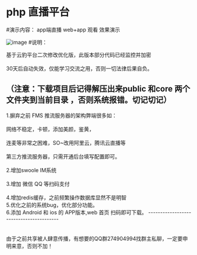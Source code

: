 # php 直播平台 

#演示内容： app端直播 web+app 观看 效果演示

![image](http://group.store.qq.com/qun/M5CXvbshIHEJdIzwzpGpEg!!/V3tordiEGzZ*llCWk8D/800?w5=1220&h5=640&rf=viewer_421)
#说明：

基于云豹平台二次修改优化版，此版本部分代码已经监控并加密<br />	
30天后自动失效，仅能学习交流之用，否则一切法律后果自负。<br />	


（注意：下载项目后记得解压出来public 和core 两个文件夹到当前目录 ，否则系统报错。切记切记）<br />	
-------------------------------------------------
1.摒弃之前 FMS 推流服务器的架构弊端很多如：<br />		
	网络不稳定，卡顿，添加美颜，鉴黄，<br />					
	连麦等非常之困难，SO~改用阿里云，腾讯云直播等	<br />	
	第三方推流服务器，只需开通后台填写配置即可。<br />	
2.增加swoole IM系统	<br />								
3.增加 微信 QQ 等扫码支付 	<br />					
4.增加redis缓存，之前频繁操作数据库显然不是明智  <br />	
5.优化之前的系统bug，优化部分功能。<br />
6.添加 Android 和 ios 的 APP版本,web 首页 扫码即可下载。
----------------------------------------<br />	
<br />
由于之前共享被人肆意传播，有想要的QQ群274904994找群主私聊，一定要申明来意，否则不加！<br /> 
